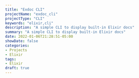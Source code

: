 ```yaml
---
title: "Exdoc CLI"
projectName: "exdoc_cli"
projectType: "CLI"
keywords: "elixir,cli"
description: "A simple CLI to display built-in Elixir docs"
summary: "A simple CLI to display built-in Elixir docs"
date: 2022-01-06T21:28:51-05:00
showDate: false
categories:
- Projects
- Elixir
tags:
- Elixir
draft: true
---
```

